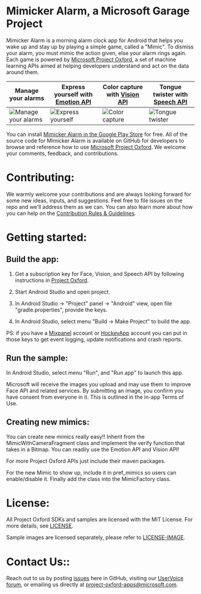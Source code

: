 Mimicker Alarm, a Microsoft Garage Project
====================================
Mimicker Alarm is a morning alarm clock app for Android that helps you wake up and stay up by playing a simple game, called a "Mimic". To dismiss your alarm, you must mimic the action given, else your alarm rings again. Each game is powered by [Microsoft Project Oxford](<https://www.projectoxford.ai>), a set of machine learning APIs aimed at helping developers understand and act on the data around them.

Manage your alarms | Express yourself with [Emotion API](<https://www.projectoxford.ai/emotion>) | Color capture with [Vision API](<https://www.projectoxford.ai/vision>) | Tongue twister with [Speech API](<https://www.projectoxford.ai/speech>)
------------- | ------------- | ------------- | -------------
![Manage your alarms](/screenshots/Screenshot_AlarmList.png) | ![Express yourself](/screenshots/Screenshot_ExpressYourself.png) | ![Color capture](/screenshots/Screenshot_ColorCapture.png) | ![Tongue twister](/screenshots/Screenshot_TongueTwister.png)

You can install [Mimicker Alarm in the Google Play Store](<https://play.google.com/store/apps/details?id=com.microsoft.mimickeralarm>) for free. All of the source code for Mimicker Alarm is available on GitHub for developers to browse and reference how to use [Microsoft Project Oxford](<https://www.projectoxford.ai>). We welcome your comments, feedback, and contributions.


Contributing:
============
We warmly welcome your contributions and are always looking forward for some new ideas, inputs, and suggestions. 
Feel free to file issues on the repo and we'll address them as we can. You can also learn more about how you can help on the [Contribution
Rules & Guidelines](</CONTRIBUTING.md>).

Getting started:
===============

Build the app:
----------------

1. Get a subscription key for Face, Vision, and Speech API by following instructions in [Project Oxford](<https://www.projectoxford.ai/>).

2.  Start Android Studio and open project.

3.  In Android Studio -\> "Project" panel -\> "Android" view, open file "gradle.properties", provide the keys.

4.  In Android Studio, select menu "Build -\> Make Project" to build the app.

PS: if you have a [Mixpanel](<http://www.mixpanel.com>) account or [HockeyApp](<http://www.hockeyapp.net>) account you can put in those keys to get event logging, update notifications and crash reports.

Run the sample:
--------------

In Android Studio, select menu "Run", and "Run app" to launch this app.

Microsoft will receive the images you upload and may use them to improve Face API and related services. By submitting an image, you confirm you have consent from everyone in it. This is outlined in the in-app Terms of Use.

Creating new mimics:
-----------

You can create new mimics really easy!!
Inherit from the MimicWithCameraFragment class and implement the verify function that takes in a Bitmap. You can readily use the Emotion API and Vision API!

For more Project Oxford APIs just include their maven packages.

For the new Mimic to show up, include it in pref_mimics so users can enable/disable it.
Finally add the class into the MimicFactory class.

License:
=======

All Project Oxford SDKs and samples are licensed with the MIT License. For more details, see
[LICENSE](</LICENSE.md>).

Sample images are licensed separately, please refer to [LICENSE-IMAGE](</LICENSE-IMAGE.md>).

Contact Us::
==========
Reach out to us by posting [issues](<https://github.com/Microsoft/ProjectOxford-Apps-MimickerAlarm/issues>) here in GitHub, visiting our [UserVoice forum](<https://microsoftgarage.uservoice.com/forums/336969-mimicker-alarm>), or emailing us directly at [project-oxford-apps@microsoft.com](<mailto://project-oxford-apps@microsoft.com>).
